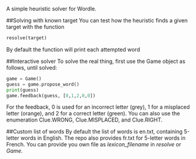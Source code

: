 A simple heuristic solver for Wordle.

##Solving with known target
You can test how the heuristic finds a given target with the function
```python
resolve(target)
```
By default the function will print each attempted word

##Interactive solver
To solve the real thing, first use the Game object as follows, until solved:
```python
game = Game()
guess = game.propose_word()
print(guess)
game.feedback(guess, [0,1,2,0,0])
```
For the feedback, 0 is used for an incorrect letter (grey), 1 for a misplaced letter (orange), and 2 for a correct letter (green). You can also use the enumeration Clue.WRONG, Clue.MISPLACED, and Clue.RIGHT.

##Custom list of words
By default the list of words is en.txt, containing 5-letter words in English. The repo also provides fr.txt for 5-letter words in French. You can provide you own file as *lexicon_filename* in *resolve* or *Game*.
